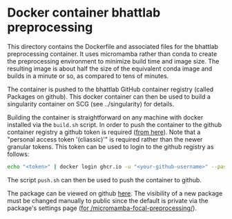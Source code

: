 # Docker container bhattlab preprocessing

This directory contains the Dockerfile and associated files for the bhattlab
preprocessing container. It uses micromamba rather than conda to create the
preprocessing environment to minimize build time and image size. The
resulting image is about half the size of the equivalent conda image
and builds in a minute or so, as compared to tens of minutes.

The container is pushed to the bhattlab GitHub container registry (called
Packages on github). This docker container can then be used to build
a singularity container on SCG (see ../singularity) for details.

Building the container is straightforward on any machine with docker installed
via the ```build.sh``` script. In order to push the container to the
github container registry a github token is required
([from here](https://github.com/settings/tokens)). Note that a 
"personal access token '(cliassic)'" is required rather than the newer
granular tokens. This token can be used to login to the github registry as follows:

```bash
echo "<token>" | docker login ghcr.io -u "<your-github-username>" --password-stdin
```

The script ```push.sh``` can then be used to push the container to github.

The package can be viewed on github [here](https://github.com/orgs/bhattlab/packages?repo_name=bhattlab_workflows). The visibility of a new package must be
changed manually to public since the default is private via the package's
settings page ([for /micromamba-focal-preprocessing/](https://github.com/orgs/bhattlab/packages/container/micromamba-focal-preprocessing/settings)).

